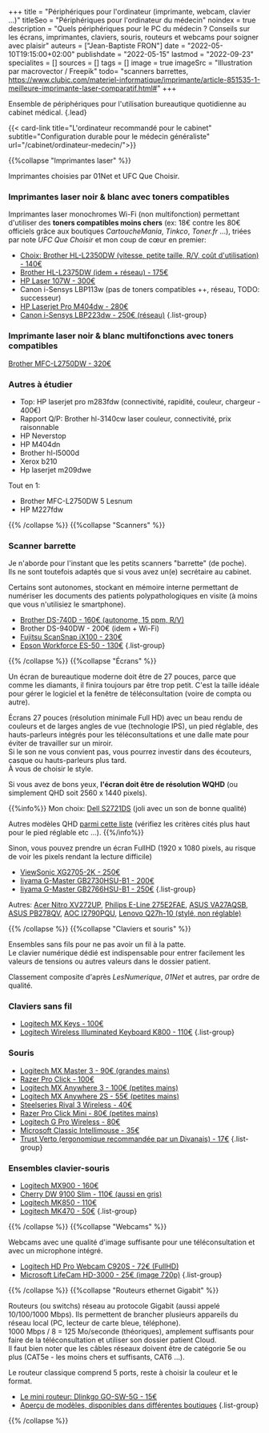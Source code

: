 +++
title = "Périphériques pour l'ordinateur (imprimante, webcam, clavier ...)"
titleSeo = "Périphériques pour l'ordinateur du médecin"
noindex = true
description = "Quels périphériques pour le PC du médecin ? Conseils sur les écrans, imprimantes, claviers, souris, routeurs et webcams pour soigner avec plaisir"
auteurs = ["Jean-Baptiste FRON"]
date = "2022-05-10T19:15:00+02:00"
publishdate = "2022-05-15"
lastmod = "2022-09-23"
specialites = []
sources = []
tags = []
image = true
imageSrc = "Illustration par macrovector / Freepik"
todo= "scanners barrettes, https://www.clubic.com/materiel-informatique/imprimante/article-851535-1-meilleure-imprimante-laser-comparatif.html#"
+++

Ensemble de périphériques pour l'utilisation bureautique quotidienne au cabinet médical.
{.lead}

{{< card-link title="L'ordinateur recommandé pour le cabinet" subtitle="Configuration durable pour le médecin généraliste" url="/cabinet/ordinateur-medecin/">}}

{{%collapse "Imprimantes laser" %}}

Imprimantes choisies par 01Net et UFC Que Choisir.

### Imprimantes laser noir & blanc avec toners compatibles

Imprimantes laser monochromes Wi-Fi (non multifonction) permettant d'utiliser des **toners compatibles moins chers** (ex: 18€ contre les 80€ officiels grâce aux boutiques *CartoucheMania*, *Tinkco*, *Toner.fr* ...), triées par note *UFC Que Choisir* et mon coup de cœur en premier:

- [Choix: Brother HL-L2350DW (vitesse, petite taille, R/V, coût d'utilisation) - 140€](https://ledenicheur.fr/product.php?p=4549237)
- [Brother HL-L2375DW (idem + réseau) - 175€](https://ledenicheur.fr/product.php?p=4533630)
- [HP Laser 107W - 300€](https://ledenicheur.fr/product.php?p=5184291)
- Canon i-Sensys LBP113w (pas de toners compatibles ++, réseau, TODO: successeur)
- [HP Laserjet Pro M404dw - 280€](https://ledenicheur.fr/product.php?p=5135208)
- [Canon i-Sensys LBP223dw - 250€ (réseau)](https://ledenicheur.fr/product.php?p=6030116)
{.list-group}

### Imprimante laser noir & blanc multifonctions avec toners compatibles

[Brother MFC-L2750DW - 320€](https://ledenicheur.fr/product.php?p=4549236)

### Autres à étudier

- Top: HP laserjet pro m283fdw (connectivité, rapidité, couleur, chargeur - 400€)
- Rapport Q/P: Brother hl-3140cw laser couleur, connectivité, prix raisonnable
- HP Neverstop
- HP M404dn
- Brother hl-l5000d
- Xerox b210
- Hp laserjet m209dwe

Tout en 1:

- Brother MFC-L2750DW 5 Lesnum
- HP M227fdw

{{% /collapse %}}
{{%collapse "Scanners" %}}

### Scanner barrette

Je n'aborde pour l'instant que les petits scanners "barrette" (de poche).  
Ils ne sont toutefois adaptés que si vous avez un(e) secrétaire au cabinet.

Certains sont autonomes, stockant en mémoire interne permettant de numériser les documents des patients polypathologiques en visite (à moins que vous n'utilisiez le smartphone).

- [Brother DS-740D - 160€ (autonome, 15 ppm, R/V)](https://ledenicheur.fr/product.php?p=5313874)
- Brother DS-940DW - 200€ (idem + Wi-Fi)
- [Fujitsu ScanSnap iX100 - 230€](https://ledenicheur.fr/product.php?p=2783702)
- [Epson Workforce ES-50 - 130€](https://ledenicheur.fr/product.php?p=4979048)
{.list-group}

{{% /collapse %}}
{{%collapse "Écrans" %}}

Un écran de bureautique moderne doit être de 27 pouces, parce que comme les diamants, il finira toujours par être trop petit. C'est la taille idéale pour gérer le logiciel et la fenêtre de téléconsultation (voire de compta ou autre).

Écrans 27 pouces (résolution minimale Full HD) avec un beau rendu de couleurs et de larges angles de vue (technologie IPS), un pied réglable, des hauts-parleurs intégrés pour les téléconsultations et une dalle mate pour éviter de travailler sur un miroir.  
Si le son ne vous convient pas, vous pourrez investir dans des écouteurs, casque ou hauts-parleurs plus tard.  
À vous de choisir le style.

Si vous avez de bons yeux, **l'écran doit être de résolution WQHD** (ou simplement QHD soit 2560 x 1440 pixels).

{{%info%}}
Mon choix: [Dell S2721DS](https://ledenicheur.fr/product.php?p=5485696) (joli avec un son de bonne qualité)

Autres modèles QHD [parmi cette liste](https://ledenicheur.fr/c/ecrans?1705=2717&528=834&544=13606%7C16660%7C25920&b_1624=1&b_3453=1&r_89=27-28&sort=price_includes_shipping) (vérifiez les critères cités plus haut pour le pied réglable etc ...).
{{%/info%}}

Sinon, vous pouvez prendre un écran FullHD (1920 x 1080 pixels, au risque de voir les pixels rendant la lecture difficile)

- [ViewSonic XG2705-2K - 250€](https://ledenicheur.fr/product.php?p=5699238)
- [Iiyama G-Master GB2730HSU-B1 - 200€](https://ledenicheur.fr/product.php?p=4807294)
- [Iiyama G-Master GB2766HSU-B1 - 250€](https://ledenicheur.fr/product.php?p=5823764)
{.list-group}

Autres: [Acer Nitro XV272UP](https://ledenicheur.fr/product.php?p=5008145), [Philips E-Line 275E2FAE](https://ledenicheur.fr/product.php?p=5577074), [ASUS VA27AQSB](https://ledenicheur.fr/product.php?p=5594415), [ASUS PB278QV](https://ledenicheur.fr/product.php?p=5232617), [AOC I2790PQU](https://ledenicheur.fr/product.php?p=4390158), [Lenovo Q27h-10 (stylé, non réglable)](https://ledenicheur.fr/product.php?p=5362929)

{{% /collapse %}}
{{%collapse "Claviers et souris" %}}

Ensembles sans fils pour ne pas avoir un fil à la patte.  
Le clavier numérique dédié est indispensable pour entrer facilement les valeurs de tensions ou autres valeurs dans le dossier patient.

Classement composite d'après *LesNumerique*, *01Net* et autres, par ordre de qualité.

### Claviers sans fil

- [Logitech MX Keys - 100€](https://ledenicheur.fr/product.php?p=5184669)
- [Logitech Wireless Illuminated Keyboard K800 - 110€](https://ledenicheur.fr/product.php?p=3334273)
{.list-group}

### Souris

- [Logitech MX Master 3 - 90€ (grandes mains)](https://ledenicheur.fr/product.php?p=5184666)
- [Razer Pro Click - 100€](https://ledenicheur.fr/product.php?p=5542256)
- [Logitech MX Anywhere 3 - 100€ (petites mains)](https://ledenicheur.fr/product.php?p=5542303)
- [Logitech MX Anywhere 2S - 55€ (petites mains)](https://ledenicheur.fr/product.php?p=4354037)
- [Steelseries Rival 3 Wireless - 40€](https://ledenicheur.fr/product.php?p=5576780)
- [Razer Pro Click Mini - 80€ (petites mains)](https://ledenicheur.fr/product.php?p=5935454)
- [Logitech G Pro Wireless - 80€](https://ledenicheur.fr/product.php?p=4960533)
- [Microsoft Classic Intellimouse - 35€](https://ledenicheur.fr/product.php?p=4526662)
- [Trust Verto (ergonomique recommandée par un Divanais) - 17€](https://www.amazon.fr/Trust-22879-Souris-Noir/dp/B07FM2GLNQ/ref=sr_1_5)
{.list-group}

### Ensembles clavier-souris

- [Logitech MX900 - 160€](https://ledenicheur.fr/product.php?p=4808119)
- [Cherry DW 9100 Slim - 110€ (aussi en gris)](https://ledenicheur.fr/product.php?p=5937326)
- [Logitech MK850 - 110€](https://ledenicheur.fr/product.php?p=4137179)
- [Logitech MK470 - 50€](https://ledenicheur.fr/product.php?p=5205505)
{.list-group}

{{% /collapse %}}
{{%collapse "Webcams" %}}

Webcams avec une qualité d'image suffisante pour une téléconsultation et avec un microphone intégré.

- [Logitech HD Pro Webcam C920S - 72€ (FullHD)](https://ledenicheur.fr/product.php?p=5064507)
- [Microsoft LifeCam HD-3000 - 25€ (image 720p)](https://ledenicheur.fr/product.php?p=829887)
{.list-group}

{{% /collapse %}}
{{%collapse "Routeurs ethernet Gigabit" %}}

Routeurs (ou switchs) réseau au protocole Gigabit (aussi appelé 10/100/1000 Mbps). Ils permettent de brancher plusieurs appareils du réseau local (PC, lecteur de carte bleue, téléphone).  
1000 Mbps / 8 = 125 Mo/seconde (théoriques), amplement suffisants pour faire de la téléconsultation et utiliser son dossier patient Cloud.  
Il faut bien noter que les câbles réseaux doivent être de catégorie 5e ou plus (CAT5e - les moins chers et suffisants, CAT6 ...).

Le routeur classique comprend 5 ports, reste à choisir la couleur et le format.

- [Le mini routeur: Dlinkgo GO-SW-5G - 15€](https://www.grosbill.com/switch/d-link/20669.aspx?utm_source=flux_awin&utm_campaign=comparateur_prix&utm_content=produit_17169)
- [Aperçu de modèles, disponibles dans différentes boutiques](https://www.grosbill.com/2-switch_reseau-cat-reseaux?order=i%3ad%3bp%3aa%3b&crits=1527%3a4227%3a4228%3a984)
{.list-group}

{{% /collapse %}}
